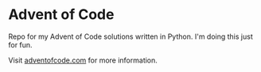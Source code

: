# Advent of Code
Repo for my Advent of Code solutions written in Python. I'm doing this just for fun.

Visit [adventofcode.com](https://adventofcode.com) for more information.

